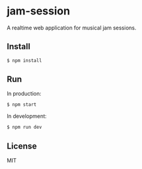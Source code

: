 # jam-session

A realtime web application for musical jam sessions.

## Install

```sh
$ npm install
```

## Run

In production:
```sh
$ npm start
```

In development:
```sh
$ npm run dev
```

## License

MIT
